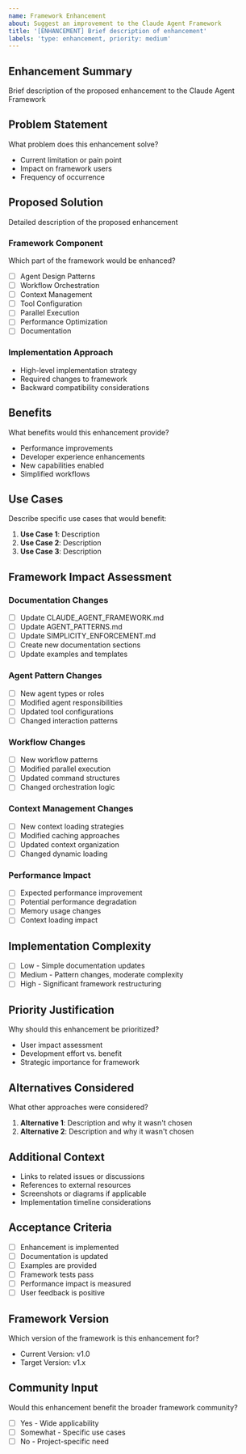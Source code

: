 ```yaml
---
name: Framework Enhancement
about: Suggest an improvement to the Claude Agent Framework
title: '[ENHANCEMENT] Brief description of enhancement'
labels: 'type: enhancement, priority: medium'
---
```


## Enhancement Summary
Brief description of the proposed enhancement to the Claude Agent Framework

## Problem Statement
What problem does this enhancement solve?
- Current limitation or pain point
- Impact on framework users
- Frequency of occurrence

## Proposed Solution
Detailed description of the proposed enhancement

### Framework Component
Which part of the framework would be enhanced?
- [ ] Agent Design Patterns
- [ ] Workflow Orchestration
- [ ] Context Management
- [ ] Tool Configuration
- [ ] Parallel Execution
- [ ] Performance Optimization
- [ ] Documentation

### Implementation Approach
- High-level implementation strategy
- Required changes to framework
- Backward compatibility considerations

## Benefits
What benefits would this enhancement provide?
- Performance improvements
- Developer experience enhancements
- New capabilities enabled
- Simplified workflows

## Use Cases
Describe specific use cases that would benefit:
1. **Use Case 1**: Description
2. **Use Case 2**: Description
3. **Use Case 3**: Description

## Framework Impact Assessment

### Documentation Changes
- [ ] Update CLAUDE_AGENT_FRAMEWORK.md
- [ ] Update AGENT_PATTERNS.md
- [ ] Update SIMPLICITY_ENFORCEMENT.md
- [ ] Create new documentation sections
- [ ] Update examples and templates

### Agent Pattern Changes
- [ ] New agent types or roles
- [ ] Modified agent responsibilities
- [ ] Updated tool configurations
- [ ] Changed interaction patterns

### Workflow Changes
- [ ] New workflow patterns
- [ ] Modified parallel execution
- [ ] Updated command structures
- [ ] Changed orchestration logic

### Context Management Changes
- [ ] New context loading strategies
- [ ] Modified caching approaches
- [ ] Updated context organization
- [ ] Changed dynamic loading

### Performance Impact
- [ ] Expected performance improvement
- [ ] Potential performance degradation
- [ ] Memory usage changes
- [ ] Context loading impact

## Implementation Complexity
- [ ] Low - Simple documentation updates
- [ ] Medium - Pattern changes, moderate complexity
- [ ] High - Significant framework restructuring

## Priority Justification
Why should this enhancement be prioritized?
- User impact assessment
- Development effort vs. benefit
- Strategic importance for framework

## Alternatives Considered
What other approaches were considered?
1. **Alternative 1**: Description and why it wasn't chosen
2. **Alternative 2**: Description and why it wasn't chosen

## Additional Context
- Links to related issues or discussions
- References to external resources
- Screenshots or diagrams if applicable
- Implementation timeline considerations

## Acceptance Criteria
- [ ] Enhancement is implemented
- [ ] Documentation is updated
- [ ] Examples are provided
- [ ] Framework tests pass
- [ ] Performance impact is measured
- [ ] User feedback is positive

## Framework Version
Which version of the framework is this enhancement for?
- Current Version: v1.0
- Target Version: v1.x

## Community Input
Would this enhancement benefit the broader framework community?
- [ ] Yes - Wide applicability
- [ ] Somewhat - Specific use cases
- [ ] No - Project-specific need